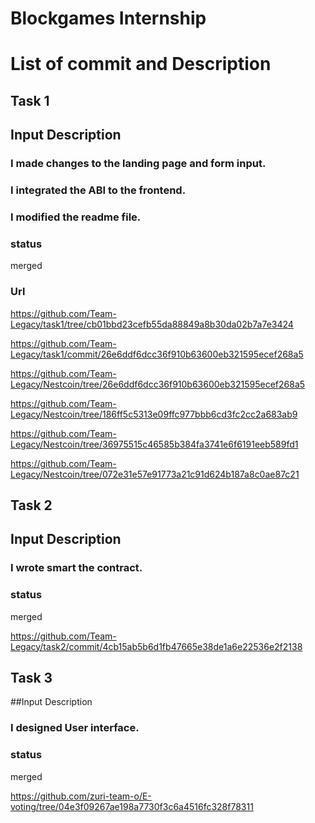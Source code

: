# Blockgames Internship

# List of commit and Description

## Task 1

## Input Description
### I made changes to the landing page and form input.
### I integrated the ABI to the frontend.
### I modified the readme file.

### status 
merged

### Url
https://github.com/Team-Legacy/task1/tree/cb01bbd23cefb55da88849a8b30da02b7a7e3424

https://github.com/Team-Legacy/task1/commit/26e6ddf6dcc36f910b63600eb321595ecef268a5

https://github.com/Team-Legacy/Nestcoin/tree/26e6ddf6dcc36f910b63600eb321595ecef268a5

https://github.com/Team-Legacy/Nestcoin/tree/186ff5c5313e09ffc977bbb6cd3fc2cc2a683ab9

https://github.com/Team-Legacy/Nestcoin/tree/36975515c46585b384fa3741e6f6191eeb589fd1

https://github.com/Team-Legacy/Nestcoin/tree/072e31e57e91773a21c91d624b187a8c0ae87c21



## Task 2

## Input Description
### I wrote smart the contract.

### status 
merged

https://github.com/Team-Legacy/task2/commit/4cb15ab5b6d1fb47665e38de1a6e22536e2f2138


## Task 3

##Input Description 
### I designed User interface.

### status 
merged

https://github.com/zuri-team-o/E-voting/tree/04e3f09267ae198a7730f3c6a4516fc328f78311


